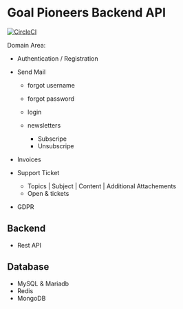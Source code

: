 # Goal Pioneers Backend API
[![CircleCI](https://circleci.com/gh/Goal-Pioneers/Backend/tree/main.svg?style=svg)](https://circleci.com/gh/Goal-Pioneers/Backend/tree/main)


Domain Area:

* Authentication / Registration

* Send Mail
  * forgot username
  * forgot password
  
  * login

  * newsletters
    * Subscripe
    * Unsubscripe

* Invoices

* Support Ticket
  * Topics | Subject | Content | Additional Attachements
  * Open & tickets

* GDPR


## Backend

* Rest API


## Database

* MySQL & Mariadb
* Redis
* MongoDB